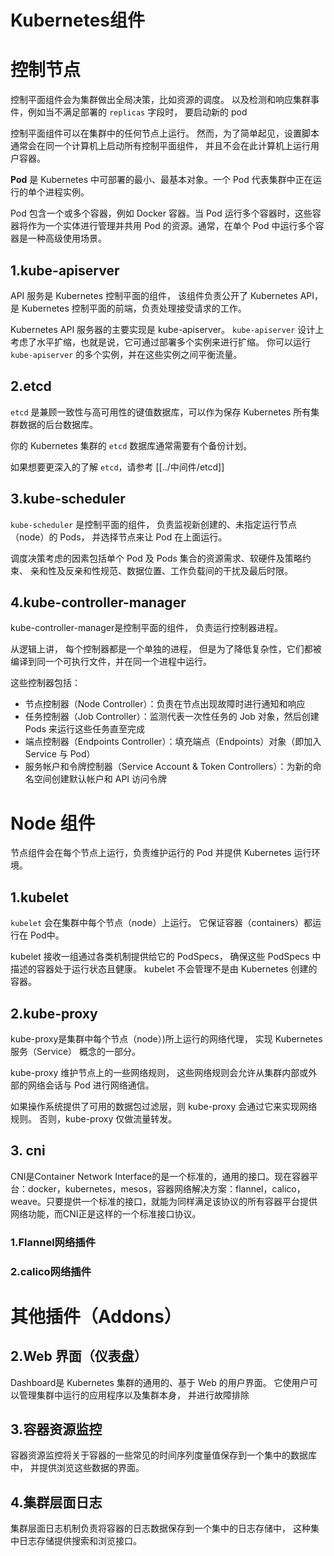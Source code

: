 # Kubernetes组件

# 控制节点

控制平面组件会为集群做出全局决策，比如资源的调度。 以及检测和响应集群事件，例如当不满足部署的 `replicas` 字段时， 要启动新的 pod

控制平面组件可以在集群中的任何节点上运行。 然而，为了简单起见，设置脚本通常会在同一个计算机上启动所有控制平面组件， 并且不会在此计算机上运行用户容器。

**Pod** 是 Kubernetes 中可部署的最小、最基本对象。一个 Pod 代表集群中正在运行的单个进程实例。

Pod 包含一个或多个容器，例如 Docker 容器。当 Pod 运行多个容器时，这些容器将作为一个实体进行管理并共用 Pod 的资源。通常，在单个 Pod 中运行多个容器是一种高级使用场景。

## 1.kube-apiserver

API 服务是 Kubernetes 控制平面的组件， 该组件负责公开了 Kubernetes API，是 Kubernetes 控制平面的前端，负责处理接受请求的工作。

Kubernetes API 服务器的主要实现是 kube-apiserver。 `kube-apiserver` 设计上考虑了水平扩缩，也就是说，它可通过部署多个实例来进行扩缩。 你可以运行 `kube-apiserver` 的多个实例，并在这些实例之间平衡流量。

## 2.etcd

`etcd` 是兼顾一致性与高可用性的键值数据库，可以作为保存 Kubernetes 所有集群数据的后台数据库。

你的 Kubernetes 集群的 `etcd` 数据库通常需要有个备份计划。

如果想要更深入的了解 `etcd`，请参考 [[../中间件/etcd]]

## 3.kube-scheduler

`kube-scheduler` 是控制平面的组件， 负责监视新创建的、未指定运行节点（node）的 Pods， 并选择节点来让 Pod 在上面运行。

调度决策考虑的因素包括单个 Pod 及 Pods 集合的资源需求、软硬件及策略约束、 亲和性及反亲和性规范、数据位置、工作负载间的干扰及最后时限。

## 4.kube-controller-manager

kube-controller-manager是控制平面的组件， 负责运行控制器进程。

从逻辑上讲， 每个控制器都是一个单独的进程， 但是为了降低复杂性，它们都被编译到同一个可执行文件，并在同一个进程中运行。

这些控制器包括：

* 节点控制器（Node Controller）：负责在节点出现故障时进行通知和响应
* 任务控制器（Job Controller）：监测代表一次性任务的 Job 对象，然后创建 Pods 来运行这些任务直至完成
* 端点控制器（Endpoints Controller）：填充端点（Endpoints）对象（即加入 Service 与 Pod）
* 服务帐户和令牌控制器（Service Account & Token Controllers）：为新的命名空间创建默认帐户和 API 访问令牌

# Node 组件

节点组件会在每个节点上运行，负责维护运行的 Pod 并提供 Kubernetes 运行环境。

## 1.kubelet

`kubelet` 会在集群中每个节点（node）上运行。 它保证容器（containers）都运行在 Pod中。

kubelet 接收一组通过各类机制提供给它的 PodSpecs， 确保这些 PodSpecs 中描述的容器处于运行状态且健康。 kubelet 不会管理不是由 Kubernetes 创建的容器。

## 2.kube-proxy

kube-proxy是集群中每个节点（node）)所上运行的网络代理， 实现 Kubernetes 服务（Service） 概念的一部分。

kube-proxy 维护节点上的一些网络规则， 这些网络规则会允许从集群内部或外部的网络会话与 Pod 进行网络通信。

如果操作系统提供了可用的数据包过滤层，则 kube-proxy 会通过它来实现网络规则。 否则，kube-proxy 仅做流量转发。

## 3. cni

CNI是Container Network Interface的是一个标准的，通用的接口。现在容器平台：docker，kubernetes，mesos，容器网络解决方案：flannel，calico，weave。只要提供一个标准的接口，就能为同样满足该协议的所有容器平台提供网络功能，而CNI正是这样的一个标准接口协议。

### 1.Flannel网络插件

### 2.calico网络插件

# 其他插件（Addons）

## 2.Web 界面（仪表盘）

Dashboard是 Kubernetes 集群的通用的、基于 Web 的用户界面。 它使用户可以管理集群中运行的应用程序以及集群本身， 并进行故障排除

## 3.容器资源监控

容器资源监控将关于容器的一些常见的时间序列度量值保存到一个集中的数据库中， 并提供浏览这些数据的界面。

## 4.集群层面日志

集群层面日志机制负责将容器的日志数据保存到一个集中的日志存储中， 这种集中日志存储提供搜索和浏览接口。
